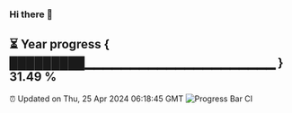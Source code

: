### Hi there 👋
⏳ Year progress { █████████▁▁▁▁▁▁▁▁▁▁▁▁▁▁▁▁▁▁▁▁▁ } 31.49 %
---
⏰ Updated on Thu, 25 Apr 2024 06:18:45 GMT
![Progress Bar CI](https://github.com/liununu/liununu/workflows/Progress%20Bar%20CI/badge.svg)
